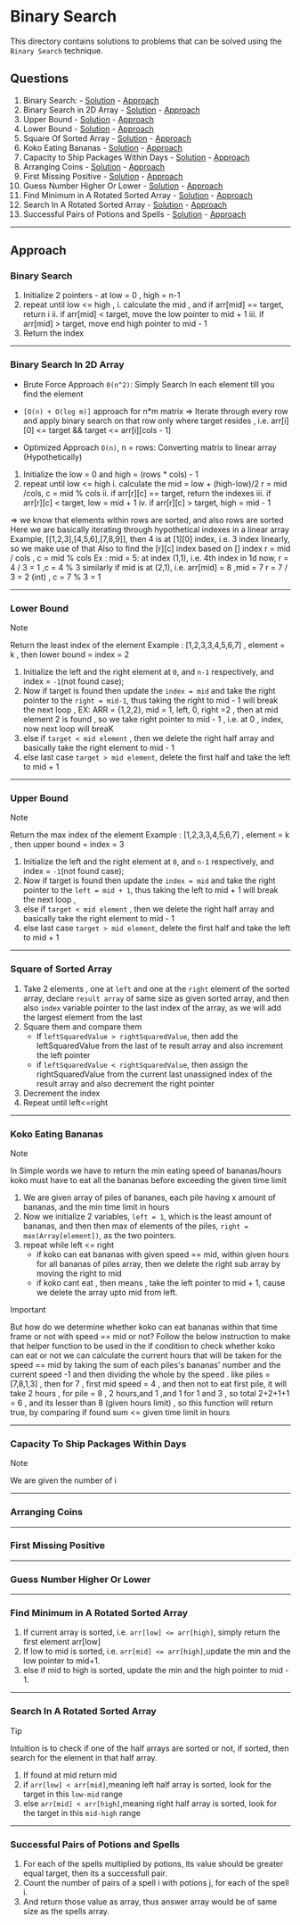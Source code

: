 # Binary Search

This directory contains solutions to problems that can be solved using the `Binary Search` technique.

## Questions

1. Binary Search: - [Solution]() - [Approach](#binary-search)
2. Binary Search in 2D Array - [Solution]() - [Approach](#binary-search-in-2d-array)
3. Upper Bound - [Solution]() - [Approach](#upper-bound)
4. Lower Bound - [Solution]() - [Approach](#lower-bound)
5. Square Of Sorted Array - [Solution]() - [Approach](#square-of-sorted-array)
6. Koko Eating Bananas - [Solution]() - [Approach](#koko-eating-bananas)
7. Capacity to Ship Packages Within Days - [Solution]() - [Approach](#capacity-to-ship-packages-within-days)
8. Arranging Coins - [Solution]() - [Approach](#arranging-coins)
9. First Missing Positive - [Solution]() - [Approach](#first-missing-positive)
10. Guess Number Higher Or Lower - [Solution]() - [Approach](#guess-number-higher-or-lower)
11. Find Minimum in A Rotated Sorted Array - [Solution]() - [Approach](#find-minimum-in-a-rotated-sorted-array)
12. Search In A Rotated Sorted Array - [Solution]() - [Approach](#search-in-a-rotated-sorted-array)
13. Successful Pairs of Potions and Spells - [Solution]() - [Approach](#successful-pairs-of-potions-and-spells)
---

## Approach

### Binary Search
1. Initialize 2 pointers - at low = 0 , high = n-1
2. repeat until low <= high , 
      i. calculate the mid , and if arr[mid] == target, return i
     ii. if arr[mid] < target, move the low pointer to mid + 1
    iii. if arr[mid] > target, move end high pointer to mid - 1
3. Return the index

--- 

### Binary Search In 2D Array
- Brute Force Approach `0(n^2)`: 
      Simply Search In each element till you find the element

- `[O(n) + O(log m)]` approach for n*m matrix
=> Iterate through every row and apply binary search on that 
   row only where target resides , 
   i.e. arr[i][0] <= target && target <= arr[i][cols - 1]

- Optimized Approach `O(n)`, n = rows: 
Converting matrix to linear array (Hypothetically)
1. Initialize the low = 0 and high = (rows * cols) - 1
2. repeat until low <= high
      i. calculate the mid = low + (high-low)/2
         r = mid /cols, c = mid % cols
     ii. if arr[r][c] == target, return the indexes
    iii. if arr[r][c] < target, low = mid + 1 
     iv. if arr[r][c] > target, high = mid - 1 

=> we know that elements within rows are sorted, and also rows are sorted
Here we are basically iterating through hypothetical indexes in a linear array
Example, [[1,2,3],[4,5,6],[7,8,9]], then 4 is at [1][0] index, i.e. 3 index linearly, so we make use of that
Also to find the [r][c] index based on [] index
r = mid / cols , c = mid % cols
Ex : mid = 5: at index (1,1), i.e. 4th index in 1d 
      now, r = 4 / 3 = 1 ,c = 4 % 3
      similarly if mid is at (2,1), i.e. arr[mid] = 8 ,mid = 7 
            r =  7 / 3 = 2 (int) , c = 7 % 3 = 1 

---

### Lower Bound 
> [!NOTE]
> Return the least index of the element
> Example : [1,2,3,3,4,5,6,7] , element = k , then lower bound = index = 2
1. Initialize the left and the right element at `0`, and `n-1` respectively, and index = `-1`(not found case);
2. Now if target is found then update the `index = mid` and take the right pointer to the `right = mid-1`, thus taking the right to mid - 1 will break the next loop ,
EX: ARR = {1,2,2}, mid = 1, left, 0, right =2 , then at mid element 2 is found , so we take right pointer to mid - 1 , i.e. at 0 , index, now next loop will breaK
3. else if `target < mid element` , then we delete the right half array and basically take the right element to mid - 1
4. else last case `target > mid element`, delete the first half and take the left  to mid + 1 

---

### Upper Bound
> [!NOTE]
> Return the max index of the element
> Example : [1,2,3,3,4,5,6,7] , element = k , then upper bound = index = 3
1. Initialize the left and the right element at `0`, and `n-1` respectively, and index = `-1`(not found case);
2. Now if target is found then update the `index = mid` and take the right pointer to the `left = mid + 1`, thus taking the left to mid + 1 will break the next loop ,
3. else if `target < mid element` , then we delete the right half array and basically take the right element to mid - 1
4. else last case `target > mid element`, delete the first half and take the left  to mid + 1

---

### Square of Sorted Array
1. Take 2 elements , one at `left` and one at the `right` element of the sorted array, declare `result array` of same size as given sorted array, and then also `index` variable pointer to the last index of the array, as we will add the largest element from the last
2. Square them and compare them
   - If `leftSquaredValue > rightSquaredValue`, then add the leftSquaredValue from the last of te result array and also increment the left pointer
   - if `leftSquaredValue < rightSquaredValue`, then assign the rightSquaredValue from the current last unassigned index of the result array and also decrement the right pointer
3. Decrement the index
4. Repeat until left<=right

---

### Koko Eating Bananas
> [!NOTE]
> In Simple words we have to return the min eating speed of bananas/hours koko must have to eat all the bananas before exceeding the given time limit
1. We are given array of piles of bananes, each pile having x amount of bananas, and the min time limit in hours
2. Now we initialize 2 variables, `left = 1`, which is the least amount of bananas, and then then max of elements of the piles, `right = max(Array[element])`, as the two pointers.
3. repeat while left <= right
   - if koko can eat bananas with given speed == mid, within given hours for all bananas of   piles array, then we delete the right sub array by moving the right to mid
   - if koko cant eat , then means , take the left pointer to mid + 1, cause we delete the array upto mid from left.

>[!IMPORTANT] 
>But how do we determine whether koko can eat bananas within that time frame or not with speed == mid or not? Follow the below instruction to make that helper function to be used in the if condition to check whether koko can eat or not
> we can calculate the current hours that will be taken for the speed == mid by taking the sum of each piles's bananas' number and the current speed -1 and then dividing the whole by the speed . like piles = [7,8,1,3] , then for  7 , first mid speed = 4 , and then not to eat first pile, it will take 2 hours , for pile = 8 , 2 hours,and 1 ,and 1 for 1 and 3 , so total 2+2+1+1 = 6 , and its lesser than 8 (given hours limit) , so this function will  return true, by comparing if found sum <= given time limit in hours

---

### Capacity To Ship Packages Within Days
> [!NOTE]
> We are given the number of i
---

### Arranging Coins

---

### First Missing Positive

---

### Guess Number Higher Or Lower

---

### Find Minimum in A Rotated Sorted Array
1. If current array is sorted, i.e. `arr[low] <= arr[high]`, simply return the first element arr[low]
2. If low to mid is sorted, i.e. `arr[mid] <= arr[high]`,update the min and the low pointer to mid+1.
3. else if mid to high is sorted, update the min and the high pointer to mid - 1.
---

### Search In A Rotated Sorted Array
> [!TIP] 
> Intuition is to check if one of the half arrays are sorted or not, if sorted, then search for the element in that half array.
1. If found at mid return mid
2. if `arr[low] < arr[mid]`,meaning left half array is sorted, look for the target in this `low-mid` range
3. else `arr[mid] < arr[high]`,meaning right half array is sorted, look for the target in this `mid-high` range
---

### Successful Pairs of Potions and Spells
1. For each of the spells multiplied by potions, its value should be greater equal target, then its a successfull pair. 
2. Count the number of pairs of a spell i with potions j, for each of the spell i.
3. And return those value as array, thus answer array would be of same size as the spells array.
